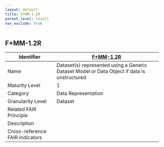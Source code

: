 ```yaml
---
layout: default
title: F+MM-1.2R
parent_level: level1
nav_exclude: True
---
```


## F+MM-1.2R

| Identifier | [F+MM-1.2R](https://github.com/FAIRplus/Data-Maturity/blob/indicator-definitions/docs/_indicators/B.%20F%2BMM-1.2R.md) |
| ---------- | ----------|
| Name | Dataset(s) represented using a Generic Dataset Model or Data Object if data is unstructured|
| Maturity Level | 1 |
| Category | Data Representation |
| Granularity Level | Dataset |
| Related FAIR Principle | |
| Description | |
| Cross-reference FAIR Indicators |  |
